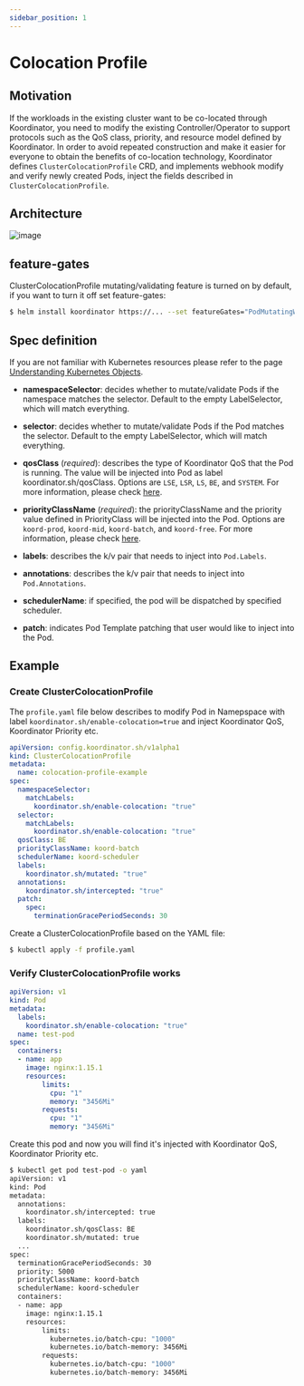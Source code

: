 ```yaml
---
sidebar_position: 1
---
```


# Colocation Profile

## Motivation

If the workloads in the existing cluster want to be co-located through Koordinator, you need to modify the existing Controller/Operator to support protocols such as the QoS class, priority, and resource model defined by Koordinator.
In order to avoid repeated construction and make it easier for everyone to obtain the benefits of co-location technology, Koordinator defines `ClusterColocationProfile` CRD, and implements webhook modify and verify newly created Pods, inject the fields described in `ClusterColocationProfile`.


## Architecture

![image](/img/clustercolocationprofile-arch.png)

## feature-gates

ClusterColocationProfile mutating/validating feature is turned on by default, if you want to turn it off set feature-gates:

```bash
$ helm install koordinator https://... --set featureGates="PodMutatingWebhook=false\,PodValidatingWebhook=false"
```


## Spec definition

If you are not familiar with Kubernetes resources please refer to the page [Understanding Kubernetes Objects](https://kubernetes.io/docs/concepts/overview/working-with-objects/kubernetes-objects/).

- **namespaceSelector**: decides whether to mutate/validate Pods if the namespace matches the selector. Default to the empty LabelSelector,  which will match everything.

- **selector**: decides whether to mutate/validate Pods if the Pod matches the selector. Default to the empty LabelSelector, which will match everything.

- **qosClass** (*required*): describes the type of Koordinator QoS that the Pod is running. The value will be injected into Pod as label koordinator.sh/qosClass. Options are `LSE`, `LSR`, `LS`, `BE`, and `SYSTEM`. For more information, please check [here](../architecture/qos).

- **priorityClassName** (*required*): the priorityClassName and the priority value defined in PriorityClass will be injected into the Pod. Options are `koord-prod`, `koord-mid`, `koord-batch`, and `koord-free`. For more information, please check [here](../architecture/priority).

- **labels**: describes the k/v pair that needs to inject into `Pod.Labels`.

- **annotations**: describes the k/v pair that needs to inject into `Pod.Annotations`.

- **schedulerName**: if specified, the pod will be dispatched by specified scheduler.

- **patch**: indicates Pod Template patching that user would like to inject into the Pod.


## Example

### Create ClusterColocationProfile

The `profile.yaml` file below describes to modify Pod in Namepspace with label `koordinator.sh/enable-colocation=true` and inject Koordinator QoS, Koordinator Priority etc.

```yaml
apiVersion: config.koordinator.sh/v1alpha1
kind: ClusterColocationProfile
metadata:
  name: colocation-profile-example
spec:
  namespaceSelector:
    matchLabels:
      koordinator.sh/enable-colocation: "true"
  selector:
    matchLabels:
      koordinator.sh/enable-colocation: "true"
  qosClass: BE
  priorityClassName: koord-batch
  schedulerName: koord-scheduler
  labels:
    koordinator.sh/mutated: "true"
  annotations: 
    koordinator.sh/intercepted: "true"
  patch:
    spec:
      terminationGracePeriodSeconds: 30
```

Create a ClusterColocationProfile based on the YAML file:

```bash
$ kubectl apply -f profile.yaml
```

### Verify ClusterColocationProfile works

```yaml
apiVersion: v1
kind: Pod
metadata:
  labels:
    koordinator.sh/enable-colocation: "true"
  name: test-pod
spec:
  containers:
  - name: app
    image: nginx:1.15.1
    resources:
        limits:
          cpu: "1"
          memory: "3456Mi"
        requests:
          cpu: "1"
          memory: "3456Mi"
```

Create this pod and now you will find it's injected with Koordinator QoS, Koordinator Priority etc.

```bash
$ kubectl get pod test-pod -o yaml
apiVersion: v1
kind: Pod
metadata:
  annotations: 
    koordinator.sh/intercepted: true
  labels:
    koordinator.sh/qosClass: BE
    koordinator.sh/mutated: true
  ...
spec:
  terminationGracePeriodSeconds: 30
  priority: 5000
  priorityClassName: koord-batch
  schedulerName: koord-scheduler
  containers:
  - name: app
    image: nginx:1.15.1
    resources:
        limits:
          kubernetes.io/batch-cpu: "1000"
          kubernetes.io/batch-memory: 3456Mi
        requests:
          kubernetes.io/batch-cpu: "1000"
          kubernetes.io/batch-memory: 3456Mi
```

